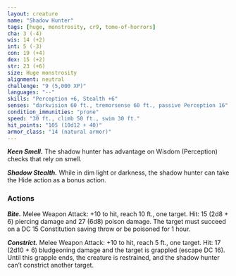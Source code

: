 ```yaml
---
layout: creature
name: "Shadow Hunter"
tags: [huge, monstrosity, cr9, tome-of-horrors]
cha: 3 (-4)
wis: 14 (+2)
int: 5 (-3)
con: 19 (+4)
dex: 15 (+2)
str: 23 (+6)
size: Huge monstrosity
alignment: neutral
challenge: "9 (5,000 XP)"
languages: "--"
skills: "Perception +6, Stealth +6"
senses: "darkvision 60 ft., tremorsense 60 ft., passive Perception 16"
condition_immunities: "prone"
speed: "30 ft., climb 50 ft., swim 30 ft."
hit_points: "105 (10d12 + 40)"
armor_class: "14 (natural armor)"
---
```


***Keen Smell.*** The shadow hunter has advantage on Wisdom (Perception)
checks that rely on smell.

***Shadow Stealth.*** While in dim light or darkness, the shadow hunter can take
the Hide action as a bonus action.

### Actions

***Bite.*** Melee Weapon Attack: +10 to hit, reach 10 ft., one target. Hit:
15 (2d8 + 6) piercing damage and 27 (6d8) poison damage. The target
must succeed on a DC 15 Constitution saving throw or be poisoned
for 1 hour.

***Constrict.*** Melee Weapon Attack: +10 to hit, reach 5 ft., one target. Hit:
17 (2d10 + 6) bludgeoning damage and the target is grappled (escape DC
16). Until this grapple ends, the creature is restrained, and the shadow
hunter can’t constrict another target.
